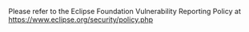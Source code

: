 Please refer to the Eclipse Foundation Vulnerability Reporting Policy at https://www.eclipse.org/security/policy.php

